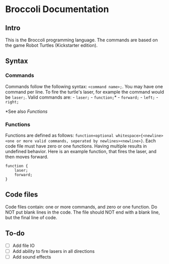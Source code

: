 # Broccoli Documentation  
  
## Intro  
  
This is the Broccoli programming language. The commands are based on the game Robot Turtles (Kickstarter edition).
  
## Syntax  
  
### Commands  
  
Commands follow the following syntax: `<command name>;`. You may have one command per line. To fire the turtle's laser, for example the command would be `laser;`.  Valid commands are: 
	- `laser;`
	- `function;`*
	- `forward;`
	- `left;`
	- `right;`

  *See also _Functions_
### Functions  
  
Functions are defined as follows:
`function<optional whitespace>{<newline><one or more valid commands, seperated by newlines><newline>}`. Each code file must have zero or one functions. Having multiple results in undefined behavior. Here is an example function, that fires the laser, and then moves forward.
```
function {
    laser;
    forward;
}
```
## Code files

Code files contain: one or more commands, and zero or one function. Do NOT put blank lines in the code. The file should NOT end with a blank line, but the final line of code.

## To-do
- [ ] Add file IO
- [ ] Add ability to fire lasers in all directions
- [ ] Add sound effects